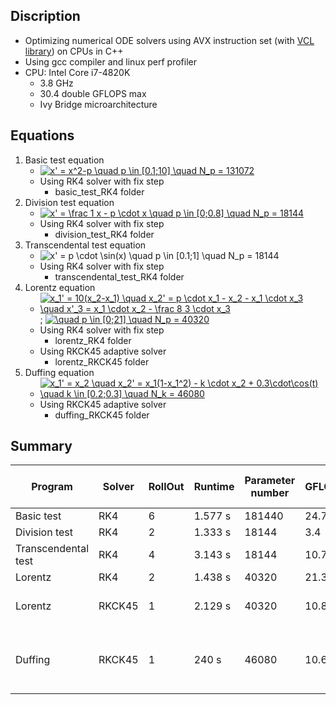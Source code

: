 ## Discription
* Optimizing numerical ODE solvers using AVX instruction set (with [VCL library](https://www.agner.org/optimize/vcl_manual.pdf)) on CPUs in C++
* Using gcc compiler and linux perf profiler
* CPU: Intel Core i7-4820K
   * 3.8 GHz
   * 30.4 double GFLOPS max
   * Ivy Bridge microarchitecture

## Equations
1. Basic test equation 
    * <a href="https://www.codecogs.com/eqnedit.php?latex=x'&space;=&space;x^2-p&space;\quad&space;p&space;\in&space;[0.1;10]&space;\quad&space;N_p&space;=&space;131072" target="_blank"><img src="https://latex.codecogs.com/gif.latex?x'&space;=&space;x^2-p&space;\quad&space;p&space;\in&space;[0.1;10]&space;\quad&space;N_p&space;=&space;131072" title="x' = x^2-p \quad p \in [0.1;10] \quad N_p = 131072" /></a>
    * Using RK4 solver with fix step
         * basic_test_RK4 folder
2. Division test equation 
    * <a href="https://www.codecogs.com/eqnedit.php?latex=x'&space;=&space;\frac&space;1&space;x&space;-&space;p&space;\cdot&space;x&space;\quad&space;p&space;\in&space;[0;0.8]&space;\quad&space;N_p&space;=&space;18144" target="_blank"><img src="https://latex.codecogs.com/gif.latex?x'&space;=&space;\frac&space;1&space;x&space;-&space;p&space;\cdot&space;x&space;\quad&space;p&space;\in&space;[0;0.8]&space;\quad&space;N_p&space;=&space;18144" title="x' = \frac 1 x - p \cdot x \quad p \in [0;0.8] \quad N_p = 18144" /></a>
    * Using RK4 solver with fix step
         * division_test_RK4 folder
3. Transcendental test equation 
    * <img src="https://latex.codecogs.com/gif.latex?x'&space;=&space;p&space;\cdot&space;\sin(x)&space;\quad&space;p&space;\in&space;[0.1;1]&space;\quad&space;N_p&space;=&space;18144" title="x' = p \cdot \sin(x) \quad p \in [0.1;1] \quad N_p = 18144" />
    * Using RK4 solver with fix step
         * transcendental_test_RK4 folder
4. Lorentz equation  
    * <a href="https://www.codecogs.com/eqnedit.php?latex=\inline&space;x_1'&space;=&space;10(x_2-x_1)&space;\quad&space;x_2'&space;=&space;p&space;\cdot&space;x_1&space;-&space;x_2&space;-&space;x_1&space;\cdot&space;x_3&space;\quad&space;x'_3&space;=&space;x_1&space;\cdot&space;x_2&space;-&space;\frac&space;8&space;3&space;\cdot&space;x_3" target="_blank"><img src="https://latex.codecogs.com/gif.latex?\inline&space;x_1'&space;=&space;10(x_2-x_1)&space;\quad&space;x_2'&space;=&space;p&space;\cdot&space;x_1&space;-&space;x_2&space;-&space;x_1&space;\cdot&space;x_3&space;\quad&space;x'_3&space;=&space;x_1&space;\cdot&space;x_2&space;-&space;\frac&space;8&space;3&space;\cdot&space;x_3" title="x_1' = 10(x_2-x_1) \quad x_2' = p \cdot x_1 - x_2 - x_1 \cdot x_3 \quad x'_3 = x_1 \cdot x_2 - \frac 8 3 \cdot x_3" /></a> ; <a href="https://www.codecogs.com/eqnedit.php?latex=\inline&space;\quad&space;p&space;\in&space;[0;21]&space;\quad&space;N_p&space;=&space;40320" target="_blank"><img src="https://latex.codecogs.com/gif.latex?\inline&space;\quad&space;p&space;\in&space;[0;21]&space;\quad&space;N_p&space;=&space;40320" title="\quad p \in [0;21] \quad N_p = 40320" /></a>
    * Using RK4 solver with fix step
         * lorentz_RK4 folder
    * Using RKCK45 adaptive solver
         * lorentz_RKCK45 folder
5. Duffing equation
    * <a href="https://www.codecogs.com/eqnedit.php?latex=\inline&space;x_1'&space;=&space;x_2&space;\quad&space;x_2'&space;=&space;x_1(1-x_1^2)&space;-&space;k&space;\cdot&space;x_2&space;&plus;&space;0.3\cdot\cos(t)&space;\quad&space;k&space;\in&space;[0.2;0.3]&space;\quad&space;N_k&space;=&space;46080" target="_blank"><img src="https://latex.codecogs.com/gif.latex?\inline&space;x_1'&space;=&space;x_2&space;\quad&space;x_2'&space;=&space;x_1(1-x_1^2)&space;-&space;k&space;\cdot&space;x_2&space;&plus;&space;0.3\cdot\cos(t)&space;\quad&space;k&space;\in&space;[0.2;0.3]&space;\quad&space;N_k&space;=&space;46080" title="x_1' = x_2 \quad x_2' = x_1(1-x_1^2) - k \cdot x_2 + 0.3\cdot\cos(t) \quad k \in [0.2;0.3] \quad N_k = 46080" /></a>
    * Using RKCK45 adaptive solver
      * duffing_RKCK45 folder
      
## Summary

| Program |Solver| RollOut|Runtime | Parameter number | GFLOPS | % of max | Special functions |
|---------|------|--------|--------|------------------|--------|---|---------|
|Basic test|RK4|6|1.577 s|181440|24.7|81%|-|
|Division test|RK4|2|1.333 s|18144|3.4|11%|division in ODE|
|Transcendental test|RK4|4|3.143 s|18144|10.7|35%|sine in ODE|
|Lorentz|RK4|2|1.438 s|40320|21.3|70%|-|
|Lorentz|RKCK45|1|2.129 s|40320|10.8|36%|log,exp,division by stepsize prediction|
|Duffing|RKCK45|1|240 s|46080|10.6|35%|Cosine in ODE and log,exp,division by stepsize prediction|



